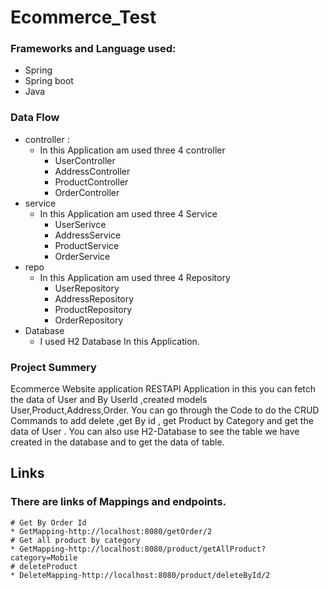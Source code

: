 # Ecommerce_Test
### Frameworks and Language used:
* Spring
* Spring boot
* Java

### Data Flow
* controller : 
  * In this Application am used three 4 controller
    * UserController
    * AddressController
    * ProductController
    * OrderController
* service
  * In this Application am used three 4 Service
    * UserSerivce
    * AddressService
    * ProductService
    * OrderService
* repo
  * In this Application am used three 4 Repository
    * UserRepository
    * AddressRepository
    * ProductRepository
    * OrderRepository
* Database
  * I used H2 Database In this Application.


### Project Summery

Ecommerce Website application RESTAPI Application in this you can fetch the data of  User and By UserId ,created models User,Product,Address,Order. You can go through the Code to do the CRUD Commands to add delete ,get By id , get Product by Category and get the data of User . You can also use H2-Database to see the table we have created in the database and to get the data of table.

## Links
  ### There are links of Mappings and endpoints.
    # Get By Order Id
    * GetMapping-http://localhost:8080/getOrder/2
    # Get all product by category
    * GetMapping-http://localhost:8080/product/getAllProduct?category=Mobile
    # deleteProduct
    * DeleteMapping-http://localhost:8080/product/deleteById/2
